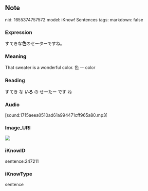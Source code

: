 ## Note
nid: 1655374757572
model: iKnow! Sentences
tags: 
markdown: false

### Expression
すてきな<b>色</b>のセーターですね。

### Meaning
That sweater is a wonderful color.
色 -- color

### Reading
すてき な <b>いろ</b> の せーたー です ね

### Audio
[sound:1715aeea0510ad61a994471cff965a80.mp3]

### Image_URI
<img src="dc9ba33bcb38ce57dd14fea7cdd79c72.jpg">

### iKnowID
sentence:247211

### iKnowType
sentence
